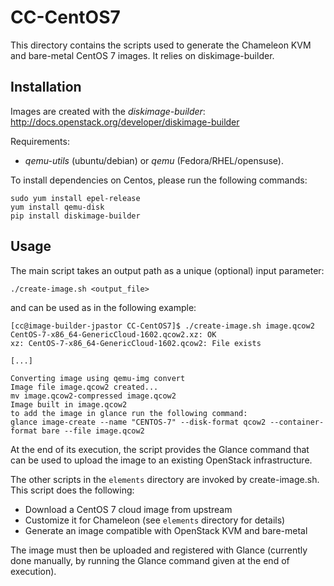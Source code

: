 # CC-CentOS7

This directory contains the scripts used to generate the Chameleon KVM and
bare-metal CentOS 7 images. It relies on diskimage-builder.

## Installation

Images are created with the *diskimage-builder*:
http://docs.openstack.org/developer/diskimage-builder

Requirements:
- *qemu-utils* (ubuntu/debian) or *qemu* (Fedora/RHEL/opensuse).

To install dependencies on Centos, please run the following commands:

```
sudo yum install epel-release
yum install qemu-disk
pip install diskimage-builder
```
## Usage

The main script takes an output path as a unique (optional) input parameter:

```
./create-image.sh <output_file>
```

and can be used as in the following example:

```
[cc@image-builder-jpastor CC-CentOS7]$ ./create-image.sh image.qcow2
CentOS-7-x86_64-GenericCloud-1602.qcow2.xz: OK
xz: CentOS-7-x86_64-GenericCloud-1602.qcow2: File exists

[...]

Converting image using qemu-img convert
Image file image.qcow2 created...
mv image.qcow2-compressed image.qcow2
Image built in image.qcow2
to add the image in glance run the following command:
glance image-create --name "CENTOS-7" --disk-format qcow2 --container-format bare --file image.qcow2
```

At the end of its execution, the script provides the Glance command that can be
used to upload the image to an existing OpenStack infrastructure.

The other scripts in the `elements` directory are invoked by create-image.sh.
This script does the following:

* Download a CentOS 7 cloud image from upstream
* Customize it for Chameleon (see `elements` directory for details)
* Generate an image compatible with OpenStack KVM and bare-metal

The image must then be uploaded and registered with Glance (currently done
manually, by running the Glance command given at the end of execution).
